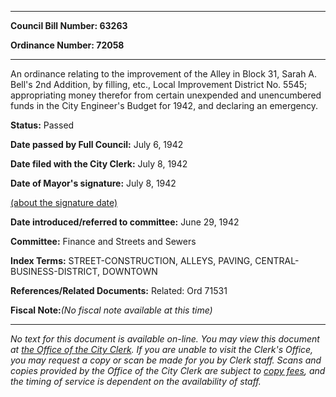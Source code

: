 

********

**Council Bill Number: 63263**
   
**Ordinance Number: 72058**
********

 An ordinance relating to the improvement of the Alley in Block 31, Sarah A. Bell's 2nd Addition, by filling, etc., Local Improvement District No. 5545; appropriating money therefor from certain unexpended and unencumbered funds in the City Engineer's Budget for 1942, and declaring an emergency.

**Status:** Passed
   
**Date passed by Full Council:** July 6, 1942
   
**Date filed with the City Clerk:** July 8, 1942
   
**Date of Mayor's signature:** July 8, 1942
   
[(about the signature date)](/~public/approvaldate.htm)
   
   
   
**Date introduced/referred to committee:** June 29, 1942
   
**Committee:** Finance and Streets and Sewers
   
   
**Index Terms:** STREET-CONSTRUCTION, ALLEYS, PAVING, CENTRAL-BUSINESS-DISTRICT, DOWNTOWN

**References/Related Documents:** Related: Ord 71531

**Fiscal Note:**_(No fiscal note available at this time)_
********

_No text for this document is available on-line. You may view this document at [the Office of the City Clerk](http://www.seattle.gov/leg/clerk/contactUs.htm). If you are unable to visit the Clerk's Office, you may request a copy or scan be made for you by Clerk staff. Scans and copies provided by the Office of the City Clerk are subject to [copy fees](http://clerk.seattle.gov/~public/clerkfees.htm), and the timing of service is dependent on the availability of staff._

